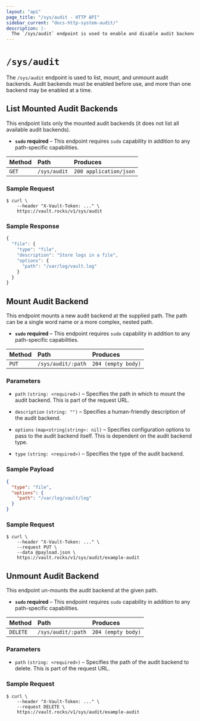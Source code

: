 ```yaml
---
layout: "api"
page_title: "/sys/audit - HTTP API"
sidebar_current: "docs-http-system-audit/"
description: |-
  The `/sys/audit` endpoint is used to enable and disable audit backends.
---
```


# `/sys/audit`

The `/sys/audit` endpoint is used to list, mount, and unmount audit backends.
Audit backends must be enabled before use, and more than one backend may be
enabled at a time.

## List Mounted Audit Backends

This endpoint lists only the mounted audit backends (it does not list all
available audit backends).

- **`sudo` required** – This endpoint requires `sudo` capability in addition to
  any path-specific capabilities.

| Method   | Path                         | Produces               |
| :------- | :--------------------------- | :--------------------- |
| `GET`    | `/sys/audit`                 | `200 application/json` |

### Sample Request

```
$ curl \
    --header "X-Vault-Token: ..." \
    https://vault.rocks/v1/sys/audit
```

### Sample Response

```javascript
{
  "file": {
    "type": "file",
    "description": "Store logs in a file",
    "options": {
      "path": "/var/log/vault.log"
    }
  }
}
```

## Mount Audit Backend

This endpoint mounts a new audit backend at the supplied path. The path can be a
single word name or a more complex, nested path.

- **`sudo` required** – This endpoint requires `sudo` capability in addition to
  any path-specific capabilities.

| Method   | Path                         | Produces               |
| :------- | :--------------------------- | :--------------------- |
| `PUT`    | `/sys/audit/:path`           | `204 (empty body)`     |

### Parameters

- `path` `(string: <required>)` – Specifies the path in which to mount the audit
  backend. This is part of the request URL.

- `description` `(string: "")` – Specifies a human-friendly description of the
  audit backend.

- `options` `(map<string|string>: nil)` – Specifies configuration options to
  pass to the audit backend itself. This is dependent on the audit backend type.

- `type` `(string: <required>)` – Specifies the type of the audit backend.

### Sample Payload

```json
{
  "type": "file",
  "options": {
    "path": "/var/log/vault/log"
  }
}
```

### Sample Request

```
$ curl \
    --header "X-Vault-Token: ..." \
    --request PUT \
    --data @payload.json \
    https://vault.rocks/v1/sys/audit/example-audit
```

## Unmount Audit Backend

This endpoint un-mounts the audit backend at the given path.

- **`sudo` required** – This endpoint requires `sudo` capability in addition to
  any path-specific capabilities.

| Method   | Path                         | Produces               |
| :------- | :--------------------------- | :--------------------- |
| `DELETE` | `/sys/audit/:path`           | `204 (empty body)`     |

### Parameters

- `path` `(string: <required>)` – Specifies the path of the audit backend to
  delete. This is part of the request URL.

### Sample Request

```
$ curl \
    --header "X-Vault-Token: ..." \
    --request DELETE \
    https://vault.rocks/v1/sys/audit/example-audit
```
